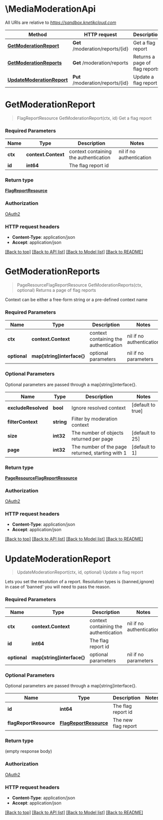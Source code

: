 # \MediaModerationApi

All URIs are relative to *https://sandbox.knetikcloud.com*

Method | HTTP request | Description
------------- | ------------- | -------------
[**GetModerationReport**](MediaModerationApi.md#GetModerationReport) | **Get** /moderation/reports/{id} | Get a flag report
[**GetModerationReports**](MediaModerationApi.md#GetModerationReports) | **Get** /moderation/reports | Returns a page of flag reports
[**UpdateModerationReport**](MediaModerationApi.md#UpdateModerationReport) | **Put** /moderation/reports/{id} | Update a flag report


# **GetModerationReport**
> FlagReportResource GetModerationReport(ctx, id)
Get a flag report

### Required Parameters

Name | Type | Description  | Notes
------------- | ------------- | ------------- | -------------
 **ctx** | **context.Context** | context containing the authentication | nil if no authentication
  **id** | **int64**| The flag report id | 

### Return type

[**FlagReportResource**](FlagReportResource.md)

### Authorization

[OAuth2](../README.md#OAuth2)

### HTTP request headers

 - **Content-Type**: application/json
 - **Accept**: application/json

[[Back to top]](#) [[Back to API list]](../README.md#documentation-for-api-endpoints) [[Back to Model list]](../README.md#documentation-for-models) [[Back to README]](../README.md)

# **GetModerationReports**
> PageResourceFlagReportResource GetModerationReports(ctx, optional)
Returns a page of flag reports

Context can be either a free-form string or a pre-defined context name

### Required Parameters

Name | Type | Description  | Notes
------------- | ------------- | ------------- | -------------
 **ctx** | **context.Context** | context containing the authentication | nil if no authentication
 **optional** | **map[string]interface{}** | optional parameters | nil if no parameters

### Optional Parameters
Optional parameters are passed through a map[string]interface{}.

Name | Type | Description  | Notes
------------- | ------------- | ------------- | -------------
 **excludeResolved** | **bool**| Ignore resolved context | [default to true]
 **filterContext** | **string**| Filter by moderation context | 
 **size** | **int32**| The number of objects returned per page | [default to 25]
 **page** | **int32**| The number of the page returned, starting with 1 | [default to 1]

### Return type

[**PageResourceFlagReportResource**](PageResource«FlagReportResource».md)

### Authorization

[OAuth2](../README.md#OAuth2)

### HTTP request headers

 - **Content-Type**: application/json
 - **Accept**: application/json

[[Back to top]](#) [[Back to API list]](../README.md#documentation-for-api-endpoints) [[Back to Model list]](../README.md#documentation-for-models) [[Back to README]](../README.md)

# **UpdateModerationReport**
> UpdateModerationReport(ctx, id, optional)
Update a flag report

Lets you set the resolution of a report. Resolution types is {banned,ignore} in case of 'banned' you will need to pass the reason.

### Required Parameters

Name | Type | Description  | Notes
------------- | ------------- | ------------- | -------------
 **ctx** | **context.Context** | context containing the authentication | nil if no authentication
  **id** | **int64**| The flag report id | 
 **optional** | **map[string]interface{}** | optional parameters | nil if no parameters

### Optional Parameters
Optional parameters are passed through a map[string]interface{}.

Name | Type | Description  | Notes
------------- | ------------- | ------------- | -------------
 **id** | **int64**| The flag report id | 
 **flagReportResource** | [**FlagReportResource**](FlagReportResource.md)| The new flag report | 

### Return type

 (empty response body)

### Authorization

[OAuth2](../README.md#OAuth2)

### HTTP request headers

 - **Content-Type**: application/json
 - **Accept**: application/json

[[Back to top]](#) [[Back to API list]](../README.md#documentation-for-api-endpoints) [[Back to Model list]](../README.md#documentation-for-models) [[Back to README]](../README.md)

